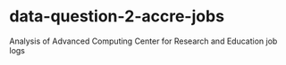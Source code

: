 # data-question-2-accre-jobs
Analysis of Advanced Computing Center for Research and Education job logs
